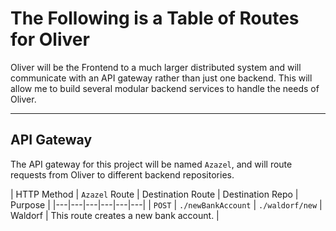 # The Following is a Table of Routes for Oliver

Oliver will be the Frontend to a much larger distributed system and will communicate with an API gateway rather than just one backend. This will allow me to build several modular backend services to handle the needs of Oliver.

___

## API Gateway

The API gateway for this project will be named `Azazel`, and will route requests from Oliver to different backend repositories.

| HTTP Method | `Azazel` Route | Destination Route | Destination Repo |  Purpose |
|---|---|---|---|---|---|
| `POST` | `./newBankAccount` | `./waldorf/new` | Waldorf | This route creates a new bank account. |